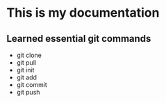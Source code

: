 # This is my documentation
## Learned essential git commands
- git clone
- git pull
- git init
- git add
- git commit
- git push
